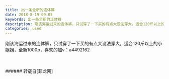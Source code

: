 ```yaml
---
title: 出一条全新的连体裤
date: 2018-8-19 09:05
keywords: 出一条全新的连体裤
description: 刚该海运过来的连体裤，只试穿了一下买的有点大没法穿大，适合120斤以上的小姐姐，全新1000p，喜欢的加v：a4492162
categories: used
---
```

<td class="t_f" id="postmessage_1660358">

刚该海运过来的连体裤，只试穿了一下买的有点大没法穿大，适合120斤以上的小姐姐，全新1000p，喜欢的加v：a4492162<br/>
<img alt="" border="0" class="zoom" data-cf-modified-275e85a5716a210a927584ad-="" file="http://www.flw.ph/data/appbyme/upload/image/201808/19/efnCNMwj4r2V.jpg" id="aimg_Tbe4Y" lazyloadthumb="1" onclick="" onmouseover="" src="http://www.flw.ph/data/appbyme/upload/image/201808/19/efnCNMwj4r2V.jpg"/><br/>
<br/>
<img alt="" border="0" class="zoom" data-cf-modified-275e85a5716a210a927584ad-="" file="http://www.flw.ph/data/appbyme/upload/image/201808/19/vY1OUwtSpCP0.jpg" id="aimg_zlJP1" lazyloadthumb="1" onclick="" onmouseover="" src="http://www.flw.ph/data/appbyme/upload/image/201808/19/vY1OUwtSpCP0.jpg"/><br/>
<br/>
</td>
###### 转载自[菲龙网]